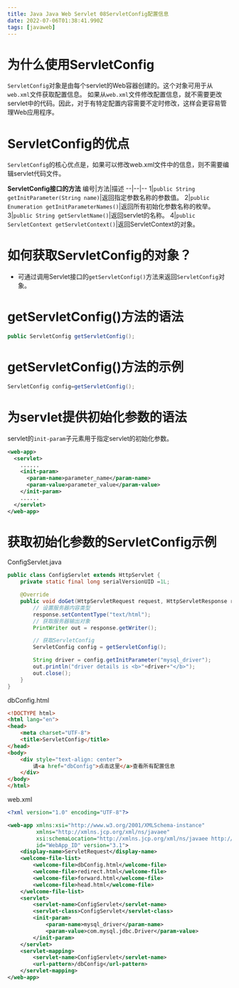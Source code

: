 ```yaml
---
title: Java Java Web Servlet 08ServletConfig配置信息
date: 2022-07-06T01:38:41.990Z
tags: [javaweb]
---
```

# 为什么使用ServletConfig
`ServletConfig`对象是由每个servlet的Web容器创建的。这个对象可用于从`web.xml`文件获取配置信息。
如果从`web.xml`文件修改配置信息，就不需要更改servlet中的代码。因此，对于有特定配置内容需要不定时修改，这样会更容易管理Web应用程序。

# ServletConfig的优点
`ServletConfig`的核心优点是，如果可以修改web.xml文件中的信息，则不需要编辑servlet代码文件。

**ServletConfig接口的方法**
编号|方法|描述
--|--|--
1|`public String getInitParameter(String name)`|返回指定参数名称的参数值。
2|`public Enumeration getInitParameterNames()`|返回所有初始化参数名称的枚举。
3|`public String getServletName()`|返回servlet的名称。
4|`public ServletContext getServletContext()`|返回ServletContext的对象。

# 如何获取ServletConfig的对象？

 * 可通过调用Servlet接口的`getServletConfig()`方法来返回`ServletConfig`对象。

# getServletConfig()方法的语法
~~~java
public ServletConfig getServletConfig();
~~~

# getServletConfig()方法的示例
~~~java
ServletConfig config=getServletConfig();  
~~~


# 为servlet提供初始化参数的语法
servlet的`init-param`子元素用于指定servlet的初始化参数。
~~~xml
<web-app>
  <servlet>
    ......
    <init-param>  
      <param-name>parameter_name</param-name>
      <param-value>parameter_value</param-value>
    </init-param>
    ......
  </servlet>
</web-app>
~~~

# 获取初始化参数的ServletConfig示例

ConfigServlet.java
~~~java
public class ConfigServlet extends HttpServlet {
    private static final long serialVersionUID =1L;

    @Override
    public void doGet(HttpServletRequest request, HttpServletResponse response) throws IOException {
        // 设置服务器内容类型
        response.setContentType("text/html");
        // 获取服务器输出对象
        PrintWriter out = response.getWriter();

        // 获取ServletConfig
        ServletConfig config = getServletConfig();

        String driver = config.getInitParameter("mysql_driver");
        out.println("driver details is <b>"+driver+"</b>");
        out.close();
    }
}
~~~

dbConfig.html
~~~html
<!DOCTYPE html>
<html lang="en">
<head>
    <meta charset="UTF-8">
    <title>ServletConfig</title>
</head>
<body>
    <div style="text-align: center">
        请<a href="dbConfig">点击这里</a>查看所有配置信息
    </div>
</body>
</html>
~~~

web.xml
~~~xml
<?xml version="1.0" encoding="UTF-8"?>

<web-app xmlns:xsi="http://www.w3.org/2001/XMLSchema-instance"
         xmlns="http://xmlns.jcp.org/xml/ns/javaee"
         xsi:schemaLocation="http://xmlns.jcp.org/xml/ns/javaee http://xmlns.jcp.org/xml/ns/javaee/web-app_3_1.xsd"
         id="WebApp_ID" version="3.1">
    <display-name>ServletRequest</display-name>
    <welcome-file-list>
        <welcome-file>dbConfig.html</welcome-file>
        <welcome-file>redirect.html</welcome-file>
        <welcome-file>forward.html</welcome-file>
        <welcome-file>head.html</welcome-file>
    </welcome-file-list>
    <servlet>
        <servlet-name>ConfigServlet</servlet-name>
        <servlet-class>ConfigServlet</servlet-class>
        <init-param>
            <param-name>mysql_driver</param-name>
            <param-value>com.mysql.jdbc.Driver</param-value>
        </init-param>
    </servlet>
    <servlet-mapping>
        <servlet-name>ConfigServlet</servlet-name>
        <url-pattern>/dbConfig</url-pattern>
    </servlet-mapping>
</web-app>
~~~





